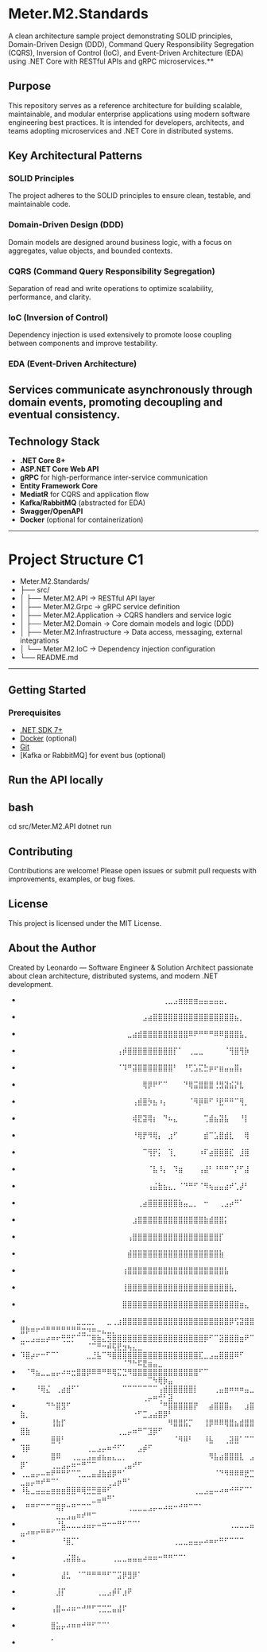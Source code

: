 # Meter.M2.Standards
A clean architecture sample project demonstrating SOLID principles, Domain-Driven Design (DDD), Command Query Responsibility Segregation (CQRS), Inversion of Control (IoC), 
and Event-Driven Architecture (EDA) using .NET Core with RESTful APIs and gRPC microservices.**

## Purpose
This repository serves as a reference architecture for building scalable, maintainable, and modular enterprise applications using modern software engineering best practices.
It is intended for developers, architects, and teams adopting microservices and .NET Core in distributed systems.

## Key Architectural Patterns

### SOLID Principles
The project adheres to the SOLID principles to ensure clean, testable, and maintainable code.

###  Domain-Driven Design (DDD)
Domain models are designed around business logic, with a focus on aggregates, value objects, and bounded contexts.

###  CQRS (Command Query Responsibility Segregation)
Separation of read and write operations to optimize scalability, performance, and clarity.

###  IoC (Inversion of Control)
Dependency injection is used extensively to promote loose coupling between components and improve testability.

###  EDA (Event-Driven Architecture)
Services communicate asynchronously through domain events, promoting decoupling and eventual consistency.
---

## Technology Stack

- **.NET Core 8+**
- **ASP.NET Core Web API**
- **gRPC** for high-performance inter-service communication
- **Entity Framework Core**
- **MediatR** for CQRS and application flow
- **Kafka/RabbitMQ** (abstracted for EDA)
- **Swagger/OpenAPI**
- **Docker** (optional for containerization)

---

# Project Structure C1
- Meter.M2.Standards/
- ├── src/
- │ ├── Meter.M2.API → RESTful API layer
- │ ├── Meter.M2.Grpc → gRPC service definition
- │ ├── Meter.M2.Application → CQRS handlers and service logic
- │ ├── Meter.M2.Domain → Core domain models and logic (DDD)
- │ ├── Meter.M2.Infrastructure → Data access, messaging, external integrations
- │ └── Meter.M2.IoC → Dependency injection configuration
- └── README.md
---

## Getting Started
### Prerequisites
- [.NET SDK 7+](https://dotnet.microsoft.com/)
- [Docker](https://www.docker.com/) (optional)
- [Git](https://git-scm.com/)
- [Kafka or RabbitMQ] for event bus (optional)

  
## Run the API locally
## bash
cd src/Meter.M2.API
dotnet run

## Contributing
Contributions are welcome! Please open issues or submit pull requests with improvements, examples, or bug fixes.

## License
This project is licensed under the MIT License.

## About the Author
Created by Leonardo — Software Engineer & Solution Architect passionate about clean architecture, distributed systems, and modern .NET development.
- ⠀⠀⠀⠀⠀⠀⠀⠀⠀⠀⠀⠀⠀⠀⠀⠀⠀⠀⠀⠀⠀⠀⠀⠀⠀⠀⠀⠀⢀⣀⣠⣶⣶⣶⣶⣤⣤⣤⣤⣤⡀⠀⠀⠀⠀⠀⠀⠀⠀⠀⠀⠀⠀⠀⠀⠀⠀⠀⠀⠀⠀⠀⠀⠀⠀⠀⠀⠀⠀⠀⠀⠀⠀⠀⠀⠀
- ⠀⠀⠀⠀⠀⠀⠀⠀⠀⠀⠀⠀⠀⠀⠀⠀⠀⠀⠀⠀⠀⠀⠀⠀⣠⣴⣿⣿⣿⣿⣿⣿⣿⣿⣿⣿⣿⣿⣿⣿⣿⣿⣦⡀⠀⠀⠀⠀⠀⠀⠀⠀⠀⠀⠀⠀⠀⠀⠀⠀⠀⠀⠀⠀⠀⠀⠀⠀⠀⠀⠀⠀⠀⠀⠀⠀
- ⠀⠀⠀⠀⠀⠀⠀⠀⠀⠀⠀⠀⠀⠀⠀⠀⠀⠀⠀⠀⠀⣀⣴⣾⣿⣿⣿⣿⣿⣿⣿⣿⣿⠿⠟⠛⠛⠛⠿⠿⣿⣿⣿⣧⡀⠀⠀⠀⠀⠀⠀⠀⠀⠀⠀⠀⠀⠀⠀⠀⠀⠀⠀⠀⠀⠀⠀⠀⠀⠀⠀⠀⠀⠀⠀⠀
- ⠀⠀⠀⠀⠀⠀⠀⠀⠀⠀⠀⠀⠀⠀⠀⠀⠀⠀⠀⢠⡾⣿⣿⣿⣿⣿⣿⣿⣿⣿⡏⠁⠀⢀⣀⣀⠀⠀⠀⠀⠈⢻⣿⢻⡷⠀⠀⠀⠀⠀⠀⠀⠀⠀⠀⠀⠀⠀⠀⠀⠀⠀⠀⠀⠀⠀⠀⠀⠀⠀⠀⠀⠀⠀⠀⠀
- ⠀⠀⠀⠀⠀⠀⠀⠀⠀⠀⠀⠀⠀⠀⠀⠀⠀⠀⠀⠈⠹⠛⣽⣿⣿⣿⣿⣿⣿⣿⠃⠀⠘⢋⣡⣍⣓⡶⠖⣶⣤⣤⣿⡄⠀⠀⠀⠀⠀⠀⠀⠀⠀⠀⠀⠀⠀⠀⠀⠀⠀⠀⠀⠀⠀⠀⠀⠀⠀⠀⠀⠀⠀⠀⠀⠀
- ⠀⠀⠀⠀⠀⠀⠀⠀⠀⠀⠀⠀⠀⠀⠀⠀⠀⠀⠀⠀⠀⠀⠀⠀⢿⡿⠟⠋⠉⠀⠀⠀⠙⢿⣭⣿⣿⣿⢘⣻⣽⣮⡝⣇⠀⠀⠀⠀⠀⠀⠀⠀⠀⠀⠀⠀⠀⠀⠀⠀⠀⠀⠀⠀⠀⠀⠀⠀⠀⠀⠀⠀⠀⠀⠀⠀
- ⠀⠀⠀⠀⠀⠀⠀⠀⠀⠀⠀⠀⠀⠀⠀⠀⠀⠀⠀⠀⠀⠀⢠⣾⣿⡳⣦⠰⡄⠀⠀⠀⠀⠈⠻⡿⠿⠋⠘⣟⠛⠛⠉⢻⡀⠀⠀⠀⠀⠀⠀⠀⠀⠀⠀⠀⠀⠀⠀⠀⠀⠀⠀⠀⠀⠀⠀⠀⠀⠀⠀⠀⠀⠀⠀⠀
- ⠀⠀⠀⠀⠀⠀⠀⠀⠀⠀⠀⠀⠀⠀⠀⠀⠀⠀⠀⠀⠀⠀⢾⣟⣽⢿⡆⠀⠙⠦⣄⠀⠀⠀⠀⠀⢉⣾⣦⣽⣧⠀⠀⠘⡇⠀⠀⠀⠀⠀⠀⠀⠀⠀⠀⠀⠀⠀⠀⠀⠀⠀⠀⠀⠀⠀⠀⠀⠀⠀⠀⠀⠀⠀⠀⠀
- ⠀⠀⠀⠀⠀⠀⠀⠀⠀⠀⠀⠀⠀⠀⠀⠀⠀⠀⠀⠀⠀⠀⠘⢿⡟⠻⢿⡄⠀⣰⠋⠀⠀⠀⠀⠀⣾⠉⣡⣿⣾⣇⠀⠀⢿⠀⠀⠀⠀⠀⠀⠀⠀⠀⠀⠀⠀⠀⠀⠀⠀⠀⠀⠀⠀⠀⠀⠀⠀⠀⠀⠀⠀⠀⠀⠀
- ⠀⠀⠀⠀⠀⠀⠀⠀⠀⠀⠀⠀⠀⠀⠀⠀⠀⠀⠀⠀⠀⠀⠀⠀⠉⢻⡟⡅⠀⢹⡀⠀⠀⠀⠀⠰⠏⣴⣿⣿⣿⣏⠀⣸⣿⠀⠀⠀⠀⠀⠀⠀⠀⠀⠀⠀⠀⠀⠀⠀⠀⠀⠀⠀⠀⠀⠀⠀⠀⠀⠀⠀⠀⠀⠀⠀
- ⠀⠀⠀⠀⠀⠀⠀⠀⠀⠀⠀⠀⠀⠀⠀⠀⠀⠀⠀⠀⠀⠀⠀⠀⠀⠈⣧⠸⡄⠀⠹⣶⠀⠀⠀⢠⣼⠃⠘⠛⠛⠉⡜⠋⣼⠀⠀⠀⠀⠀⠀⠀⠀⠀⠀⠀⠀⠀⠀⠀⠀⠀⠀⠀⠀⠀⠀⠀⠀⠀⠀⠀⠀⠀⠀⠀
- ⠀⠀⠀⠀⠀⠀⠀⠀⠀⠀⠀⠀⠀⠀⠀⠀⠀⠀⠀⠀⠀⠀⠀⠀⠀⢠⣬⣷⣦⣄⡀⠈⠙⠛⠋⠈⠻⢦⣤⣤⣴⠞⢁⡼⠃⠀⠀⠀⠀⠀⠀⠀⠀⠀⠀⠀⠀⠀⠀⠀⠀⠀⠀⠀⠀⠀⠀⠀⠀⠀⠀⠀⠀⠀⠀⠀
- ⠀⠀⠀⠀⠀⠀⠀⠀⠀⠀⠀⠀⠀⠀⠀⠀⠀⠀⠀⠀⠀⠀⠀⢀⣴⣿⣿⣿⣿⣿⣿⣷⣤⣀⡀⠀⠒⠀⠀⢀⣠⡴⠛⠁⠀⠀⠀⠀⠀⠀⠀⠀⠀⠀⠀⠀⠀⠀⠀⠀⠀⠀⠀⠀⠀⠀⠀⠀⠀⠀⠀⠀⠀⠀⠀⠀
- ⠀⠀⠀⠀⠀⠀⠀⠀⠀⠀⠀⠀⠀⠀⠀⠀⠀⠀⠀⠀⠀⠀⣰⣿⣿⣿⣿⣿⣿⣿⣿⣿⣿⣿⣿⣿⣷⣾⣿⣿⡅⠀⠀⠀⠀⠀⠀⠀⠀⠀⠀⠀⠀⠀⠀⠀⠀⠀⠀⠀⠀⠀⠀⠀⠀⠀⠀⠀⠀⠀⠀⠀⠀⠀⠀⠀
- ⠀⠀⠀⠀⠀⠀⠀⠀⠀⠀⠀⠀⠀⠀⠀⠀⠀⠀⠀⠀⠀⢠⣿⣿⣿⣿⣿⣿⣿⣿⣿⣿⣿⣿⣿⣿⣿⣿⣿⡏⠀⠀⠀⠀⠀⠀⠀⠀⠀⠀⠀⠀⠀⠀⠀⠀⠀⠀⠀⠀⠀⠀⠀⠀⠀⠀⠀⠀⠀⠀⠀⠀⠀⠀⠀⠀
- ⠀⠀⠀⠀⠀⠀⠀⠀⠀⠀⠀⠀⠀⠀⠀⠀⠀⠀⠀⠀⠀⣾⣿⣿⣿⣿⣿⣿⣿⣿⣿⣿⣿⣿⣿⣿⣿⣿⣿⣷⠀⠀⠀⠀⠀⠀⠀⠀⠀⠀⠀⠀⠀⠀⠀⠀⠀⠀⠀⠀⠀⠀⠀⠀⠀⠀⠀⠀⠀⠀⠀⠀⠀⠀⠀⠀
- ⠀⠀⠀⠀⠀⠀⠀⠀⠀⠀⠀⠀⠀⠀⠀⠀⠀⠀⠀⠀⢰⣿⣿⣿⣿⣿⣿⣿⣿⣿⣿⣿⣿⣿⣿⣿⣿⣿⣿⣿⣧⠀⠀⠀⠀⠀⠀⠀⠀⠀⠀⠀⠀⠀⠀⠀⠀⠀⠀⠀⠀⠀⠀⠀⠀⠀⠀⠀⠀⠀⠀⠀⠀⠀⠀⠀
- ⠀⠀⠀⠀⠀⠀⠀⠀⠀⠀⠀⠀⠀⠀⠀⠀⠀⠀⠀⠀⢸⣿⣿⣿⣿⣿⣿⣿⣿⣿⣿⣿⣿⣿⣿⣿⣿⣿⣿⣿⣿⣧⡀⠀⠀⠀⠀⠀⠀⠀⠀⠀⠀⠀⠀⠀⠀⠀⠀⠀⠀⠀⠀⠀⠀⠀⠀⠀⠀⠀⠀⠀⠀⠀⠀⠀
- ⠀⠀⠀⠀⠀⠀⠀⠀⠀⠀⠀⠀⠀⠀⠀⠀⠀⠀⠀⠀⣿⣿⣿⣿⣿⣿⣿⣿⣿⣿⣿⣿⣿⣿⣿⣿⣿⣿⣿⣿⣿⣿⣿⣶⣄⠀⠀⠀⠀⠀⠀⠀⠀⠀⠀⠀⠀⠀⠀⠀⠀⠀⠀⠀⠀⠀⠀⠀⠀⠀⠀⠀⠀⠀⠀⠀
- ⠀⠀⠀⠀⠀⠀⠀⠀⠀⠀⠀⣀⣀⣀⡀⠀⠀⣀⢀⣰⣿⣿⣿⣿⣿⣿⣿⣿⣿⣿⣿⣿⣿⣿⣿⣿⣿⣿⣿⣿⣿⡿⢫⣽⣿⣿⣿⡷⠶⠖⠚⠛⠛⠛⠛⠛⠛⢛⣒⠲⠶⠤⣄⣀⡀⠀⠀⠀⠀⠀⠀⠀⠀⠀⠀⠀
- ⣀⣀⣠⣤⣤⡴⠶⠖⢛⣛⡋⠉⠉⠉⢿⣷⣄⣻⣿⣿⣿⣿⣿⣿⣿⣿⣿⣿⣿⣿⣿⣿⣿⣿⣿⣿⡿⠋⠉⣽⣿⣿⣿⣶⠟⠉⠉⠀⠀⠀⠀⠀⠀⠀⠀⠀⠀⠀⠀⠈⠉⠛⠒⠾⢯⣟⣲⢦⣄⣀⠀⠀⠀⠀⠀⠀
- ⠹⣿⡴⠖⠒⠋⠉⠁⠀⠀⠀⠀⠀⣀⣘⣧⠉⠻⣿⣿⣿⣿⣿⣿⣿⣿⣿⣿⣿⣿⣿⣿⣿⣿⣿⣏⣀⣠⣤⣿⣿⣿⠿⠋⠀⠀⠀⠀⠀⠀⠀⠀⠀⠀⠀⠀⠀⠀⠀⠀⠀⠀⠀⠀⠀⠀⠈⠙⠓⠯⣟⣶⣤⣀⠀⠀
- ⠀⠈⠻⣦⣀⣀⣤⡤⠴⠶⣒⣿⣿⡿⠿⠿⠛⠿⢿⣍⣙⠻⣿⣿⣿⣿⣿⣿⣿⣿⣿⣿⣿⣿⣿⠋⠉⠀⠀⠀⠀⠀⠀⠀⠀⠀⠀⠀⠀⠀⠀⠀⠀⠀⠀⠀⠀⠀⠀⠀⠀⠀⠀⠀⠀⠀⠀⠀⠀⠀⠀⠉⠳⢿⡷⣤
- ⠀⠀⠀⠘⢿⣌⠀⢀⣴⣾⠋⠁⠀⠀⠀⠀⠀⠀⠀⠀⠉⠉⠉⠉⠉⠉⠉⢠⣾⣿⣿⣿⣿⣿⡇⠀⠀⠀⢀⣤⣶⠶⠶⠶⣤⣀⠀⠀⠀⠀⠀⠀⠀⠀⠀⠀⠀⠀⠀⠀⠀⠀⠀⠀⠀⠀⠀⠀⠀⠀⢀⡤⠶⢚⠃⣽
- ⠀⠀⠀⠀⠀⠙⠓⣿⣻⠋⠀⠀⠀⠀⠀⠀⠀⠀⠀⠀⠀⠀⠀⠀⠀⠀⠀⠈⠛⣿⣿⣿⣿⣿⡟⠀⠀⣴⣿⣿⣿⡄⠀⠀⣰⣿⣷⡀⠀⠀⠀⠀⠀⠀⠀⠀⠀⠀⠀⠀⠀⠀⠀⠀⠀⠀⠀⠀⠐⠋⣉⣠⣴⣿⡿⠃
- ⠀⠀⠀⠀⠀⠀⢸⣷⡏⠀⠀⠀⠀⠀⠀⠀⠀⠀⠀⠀⠀⠀⠀⠀⠀⠀⠀⠀⠀⠻⣿⣿⣯⡉⠀⠀⢸⡿⠿⠿⢿⣿⣦⣾⣿⣿⣿⣷⠀⠀⠀⠀⠀⠀⠀⠀⠀⠀⠀⠀⠀⠀⠀⠀⠀⢀⣀⡤⠶⠛⠉⣹⡿⠋⠀⠀
- ⠀⠀⠀⠀⠀⠀⣿⢿⠃⠀⠀⠀⠀⠀⠀⠀⠀⠀⠀⠀⠀⠀⠀⠀⠀⠀⠀⠀⠀⠀⠈⠻⠿⠃⠀⠀⠸⣧⠀⠀⢀⣽⣿⠁⠉⠉⢹⡿⠀⠀⠀⠀⠀⠀⠀⠀⠀⠀⠀⢀⣀⣠⡤⠶⠚⠋⠁⠀⠀⣠⡾⠋⠀⠀⠀⠀
- ⠀⠀⠀⠀⠀⠀⣿⠿⠀⠀⢀⣀⣀⣠⣤⣴⣦⣤⣄⣀⡀⠀⠀⠀⠀⠀⠀⠀⠀⠀⠀⠀⠀⠀⠀⠀⠀⠻⣧⣴⣿⣿⣿⣇⠀⣠⡿⠁⠀⠀⠀⠀⢀⣀⣠⡤⠶⠒⠛⠉⠉⠀⠀⠀⠀⠀⢀⣤⠞⠋⠀⠀⠀⠀⠀⠀
- ⢀⣀⣤⡤⠤⠶⠟⠛⠛⠋⠉⢉⣀⣀⣤⣼⣷⣾⡿⠛⠁⠀⠀⠀⠀⠀⠀⠀⠀⠀⠀⠀⠀⠀⠀⠀⠀⠀⠈⠙⠻⠿⠿⠿⣟⣉⣀⣤⡤⠶⠞⠛⠉⠁⠀⠀⠀⠀⠀⠀⠀⠀⠀⢀⣠⡶⠛⠁⠀⠀⠀⠀⠀⠀⠀⠀
- ⠸⣧⣀⣤⣤⣤⣶⣶⣶⣿⣿⠿⢿⣛⣛⣿⠿⠋⠀⠀⠀⠀⠀⠀⠀⠀⠀⠀⠀⠀⠀⠀⠀⠀⢀⣀⣠⣤⠤⠴⠶⠚⠛⠋⠉⠁⠀⠀⠀⠀⠀⠀⠀⠀⠀⠀⠀⠀⠀⠀⣀⣤⠶⠛⠁⠀⠀⠀⠀⠀⠀⠀⠀⠀⠀⠀
- ⠀⠛⠛⠋⠉⠉⠉⢿⡟⠒⠛⠉⠉⠉⠀⠀⠀⠀⠀⠀⠀⢀⣀⣀⣀⣠⡤⠤⠴⠶⠒⠚⠛⠉⠉⠁⠀⠀⠀⠀⠀⠀⠀⠀⠀⠀⠀⠀⠀⠀⠀⠀⠀⣀⣀⣠⣤⠶⠞⠛⠉⠀⠀⠀⠀⠀⠀⠀⠀⠀⠀⠀⠀⠀⠀⠀
- ⠀⠀⠀⠀⠀⠀⠀⠘⣧⣀⣀⣀⣠⣤⡤⠤⠶⠒⠒⠛⠋⠉⠉⠁⠀⠀⠀⠀⠀⠀⠀⠀⠀⠀⠀⠀⠀⠀⠀⠀⠀⢀⣀⣀⣀⣤⣤⠴⠶⠖⠛⠛⠋⠉⠉⠀⠀⠀⠀⠀⠀⠀⠀⠀⠀⠀⠀⠀⠀⠀⠀⠀⠀⠀⠀⠀
- ⠀⠀⠀⠀⠀⠀⠀⠀⠘⣿⡉⠁⠀⠀⠀⠀⠀⠀⠀⠀⠀⠀⠀⠀⠀⠀⠀⠀⠀⠀⢀⣀⣀⣤⣤⡤⠴⠶⠖⠛⠋⠉⠉⠉⠀⠀⠀⠀⠀⠀⠀⠀⠀⠀⠀⠀⠀⠀⠀⠀⠀⠀⠀⠀⠀⠀⠀⠀⠀⠀⠀⠀⠀⠀⠀⠀
- ⠀⠀⠀⠀⠀⠀⠀⠀⢀⣬⣿⣦⣀⠀⠀⠀⠀⠀⢀⣀⣀⣤⣤⣤⠴⠶⠶⠒⠛⠛⠉⠉⠁⠀⠀⠀⠀⠀⠀⠀⠀⠀⠀⠀⠀⠀⠀⠀⠀⠀⠀⠀⠀⠀⠀⠀⠀⠀⠀⠀⠀⠀⠀⠀⠀⠀⠀⠀⠀⠀⠀⠀⠀⠀⠀⠀
- ⠀⠀⠀⠀⠀⠀⠀⠀⣼⣃⠀⠈⠉⠛⠛⠛⠛⠋⠉⣩⡿⣻⡿⠁⠀⠀⠀⠀⠀⠀⠀⠀⠀⠀⠀⠀⠀⠀⠀⠀⠀⠀⠀⠀⠀⠀⠀⠀⠀⠀⠀⠀⠀⠀⠀⠀⠀⠀⠀⠀⠀⠀⠀⠀⠀⠀⠀⠀⠀⠀⠀⠀⠀⠀⠀⠀
- ⠀⠀⠀⠀⠀⠀⠀⣸⡏⠀⠀⠀⠀⠀⠀⢀⣀⣠⡾⠏⣰⠟⠀⠀⠀⠀⠀⠀⠀⠀⠀⠀⠀⠀⠀⠀⠀⠀⠀⠀⠀⠀⠀⠀⠀⠀⠀⠀⠀⠀⠀⠀⠀⠀⠀⠀⠀⠀⠀⠀⠀⠀⠀⠀⠀⠀⠀⠀⠀⠀⠀⠀⠀⠀⠀⠀
- ⠀⠀⠀⠀⠀⠀⢠⣿⠤⠴⠶⠒⠚⠛⠋⢉⣉⣉⣤⣼⠏⠀⠀⠀⠀⠀⠀⠀⠀⠀⠀⠀⠀⠀⠀⠀⠀⠀⠀⠀⠀⠀⠀⠀⠀⠀⠀⠀⠀⠀⠀⠀⠀⠀⠀⠀⠀⠀⠀⠀⠀⠀⠀⠀⠀⠀⠀⠀⠀⠀⠀⠀⠀⠀⠀⠀
- ⠀⠀⠀⠀⠀⠀⣿⣥⡤⠴⠶⠶⠚⠛⠋⠉⠉⠁⠀⠀⠀⠀⠀⠀⠀⠀⠀⠀⠀⠀⠀⠀⠀⠀⠀⠀⠀⠀⠀⠀⠀⠀⠀⠀⠀⠀⠀⠀⠀⠀⠀⠀⠀⠀⠀⠀⠀⠀⠀⠀⠀⠀⠀⠀⠀⠀⠀⠀⠀⠀⠀⠀⠀⠀⠀⠀
- ⠀⠀⠀⠀⠀⠀⠁⠀⠀⠀⠀⠀⠀⠀⠀⠀⠀⠀⠀⠀⠀⠀⠀⠀⠀
